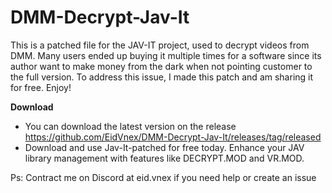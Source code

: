 # DMM-Decrypt-Jav-It
This is a patched file for the JAV-IT project, used to decrypt videos from DMM. Many users ended up buying it multiple times for a software since its author want to make money from the dark when not pointing customer to the full version. To address this issue, I made this patch and am sharing it for free. Enjoy!

**Download**
- You can download the latest version on the release https://github.com/EidVnex/DMM-Decrypt-Jav-It/releases/tag/released
- Download and use Jav-It-patched for free today. Enhance your JAV library management with features like DECRYPT.MOD and VR.MOD. 

Ps: Contract me on Discord at eid.vnex if you need help or create an issue

